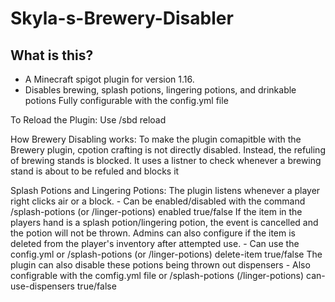 # Skyla-s-Brewery-Disabler

## What is this?
- A Minecraft spigot plugin for version 1.16.
- Disables brewing, splash potions, lingering potions, and drinkable potions
Fully configurable with the config.yml file

To Reload the Plugin:
  Use /sbd reload

How Brewery Disabling works:
  To make the plugin comapitble with the Brewery plugin, cpotion crafting is not directly disabled. Instead, the refuling of brewing stands is blocked.
  It uses a listner to check whenever a brewing stand is about to be refuled and blocks it

Splash Potions and Lingering Potions:
  The plugin listens whenever a player right clicks air or a block.
    - Can be enabled/disabled with the command /splash-potions (or /linger-potions) enabled true/false
  If the item in the players hand is a splash potion/lingering potion, the event is cancelled and the potion will not be thrown.
  Admins can also configure if the item is deleted from the player's inventory after attempted use.
    - Can use the config.yml or /splash-potions (or /linger-potions) delete-item true/false
  The plugin can also disable these potions being thrown out dispensers
    - Also configrable with the comfig.yml file or /splash-potions (/linger-potions) can-use-dispensers true/false
